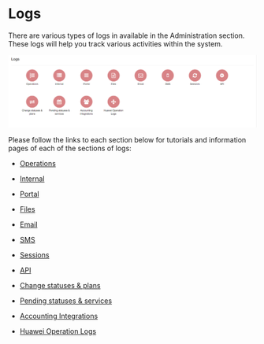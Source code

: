Logs
====

There are various types of logs in available in the Administration section. These logs will help you track various activities within the system.


![Logs](logs2.png)

Please follow the links to each section below for tutorials and information pages of each of the sections of logs:

   * [Operations](administration/logs/operations/operations.md)


   * [Internal](administration/logs/internal/internal.md)


   * [Portal](administration/logs/portal/portal.md)


   * [Files](administration/logs/files/files.md)


   * [Email](administration/logs/email/email.md)


   * [SMS](administration/logs/sms/sms.md)


   * [Sessions](administration/logs/sessions/sessions.md)


   * [API](administration/logs/api/api.md)


   * [Change statuses & plans](administration/logs/changes_statuses_plans/changes_statuses_plans.md)


   * [Pending statuses & services](administration/logs/pending_statuses_&_services/pending_statuses_&_services.md)


   * [Accounting Integrations](administration/logs/accounting_integrations/accounting_integrations.md)


   * [Huawei Operation Logs](administration/logs/huawei_operation_logs/huawei_operation_logs.md)

